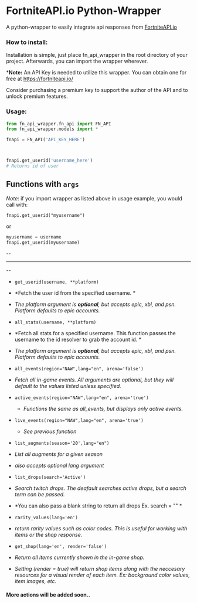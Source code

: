 # FortniteAPI.io Python-Wrapper

A python-wrapper to easily integrate api responses from [FortniteAPI.io][fnapiio-link]

### How to install:

Installation is simple, just place fn_api_wrapper in the root directory of your project. Afterwards, you can import the wrapper wherever.

***Note:** An API Key is needed to utilize this wrapper. You can obtain one for free at 
https://fortniteapi.io/ 

Consider purchasing a premium key to support the author of the API and to unlock premium features. 

### Usage:

```python
from fn_api_wrapper.fn_api import FN_API
from fn_api_wrapper.models import *

fnapi = FN_API('API_KEY_HERE')



fnapi.get_userid('username_here')
# Returns id of user
```

## Functions with `args`
*Note*: if you import wrapper as listed above in usage example, you would call with:


`fnapi.get_userid("myusername")` 

or
```python
myusername = username 
fnapi.get_userid(myusername)
```
--

---

--
- `get_userid(username, **platform)`

 - *Fetch the user id from the specified username. *
 - *The platform argument is **optional**, but accepts epic, xbl, and psn. Platform defaults to epic accounts.*

- `all_stats(username, **platform)`

 - *Fetch all stats for a specified username. This function passes the username to the id resolver to grab the account id. *
 - *The platform argument is **optional**, but accepts epic, xbl, and psn.  Platform defaults to epic accounts.*

- `all_events(region="NAW",lang="en", arena='false')`

 - *Fetch all in-game events. All arguments are optional, but they will default to the values listed unless specified.*

- `active_events(region="NAW",lang="en", arena='true')`

  - *Functions the same as all_events, but displays only active events.*

- `live_events(region="NAW",lang="en", arena='true')`

  - *See previous function*
 
- `list_augments(season='20',lang="en")`

 - *List all augments for a given season*
 - *also accepts optional lang argument*
 
- `list_drops(search='Active')`

 - *Search twitch drops. The deafault searches active drops, but a search term can be passed.*
 - *You can also pass a blank string to return all drops Ex. search = "" *

- `rarity_values(lang='en')`

 - *return rarity values such as color codes. This is useful for working with items or the shop response.*

- `get_shop(lang='en', render='false')`
 - *Return all items currently shown in the in-game shop.*
 - *Setting (render = true) will return shop items along with the neccesary resources for a visual render of each item. Ex: background color values, item images, etc.*
 
 
####  More actions will be added soon..





















[fnapiio-link]: https://fortniteapi.io/
